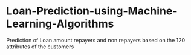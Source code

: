 # Loan-Prediction-using-Machine-Learning-Algorithms
Prediction of Loan amount repayers and non repayers based on the 120 attributes of the customers
